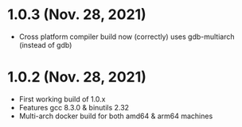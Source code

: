 # 1.0.3 (Nov. 28, 2021)
 * Cross platform compiler build now (correctly) uses gdb-multiarch (instead of gdb)

# 1.0.2 (Nov. 28, 2021)
 * First working build of 1.0.x
 * Features gcc 8.3.0 & binutils 2.32
 * Multi-arch docker build for both amd64 & arm64 machines
